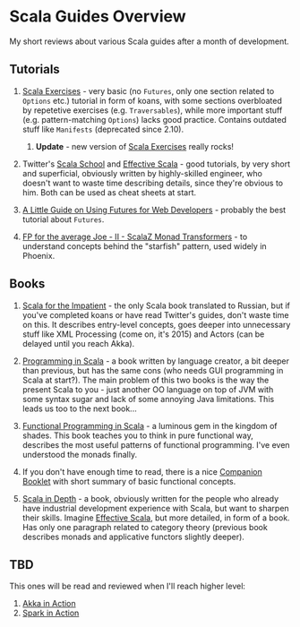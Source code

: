 # Scala Guides Overview

My short reviews about various Scala guides after a month of development.

## Tutorials

1. [Scala Exercises](http://scala-exercises.47deg.com/koans) - very basic (no `Futures`, only one section related to `Options` etc.) tutorial in form of koans, with some sections overbloated by repetetive exercises (e.g. `Traversables`), while more important stuff (e.g. pattern-matching `Options`) lacks good practice. Contains outdated stuff like `Manifests` (deprecated since 2.10).

    1. **Update** - new version of [Scala Exercises](https://www.scala-exercises.org) really rocks!

2. Twitter's [Scala School](http://twitter.github.io/scala_school) and [Effective Scala](http://twitter.github.io/effectivescala) - good tutorials, by very short and superficial, obviously written by highly-skilled engineer, who doesn't want to waste time describing details, since they're obvious to him. Both can be used as cheat sheets at start.

3. [A Little Guide on Using Futures for Web Developers](http://codemonkeyism.com/a-little-guide-on-using-futures-for-web-developers) - probably the best tutorial about `Futures`.

4. [FP for the average Joe - II - ScalaZ Monad Transformers](http://www.47deg.com/blog/fp-for-the-average-joe-part-2-scalaz-monad-transformers) - to understand concepts behind the "starfish" pattern, used widely in Phoenix.

## Books

1. [Scala for the Impatient](http://www.horstmann.com/scala/index.html) - the only Scala book translated to Russian, but if you've completed koans or have read Twitter's guides, don't waste time on this. It describes entry-level concepts, goes deeper into unnecessary stuff like XML Processing (come on, it's 2015) and Actors (can be delayed until you reach Akka).

2. [Programming in Scala](http://www.artima.com/shop/programming_in_scala_2ed) - a book written by language creator, a bit deeper than previous, but has the same cons (who needs GUI programming in Scala at start?). The main problem of this two books is the way the present Scala to you - just another OO language on top of JVM with some syntax sugar and lack of some annoying Java limitations. This leads us too to the next book...

3. [Functional Programming in Scala](https://www.manning.com/books/functional-programming-in-scala) - a luminous gem in the kingdom of shades. This book teaches you to think in pure functional way, describes the most useful patterns of functional programming. I've even understood the monads finally.

  1. If you don't have enough time to read, there is a nice [Companion Booklet](http://blog.higher-order.com/blog/2015/03/06/a-companion-booklet-to-functional-programming-in-scala) with short summary of basic functional concepts. 

4. [Scala in Depth](http://www.manning.com/suereth) - a book, obviously written for the people who already have industrial development experience with Scala, but want to sharpen their skills. Imagine [Effective Scala](http://twitter.github.io/effectivescala), but more detailed, in form of a book. Has only one paragraph related to category theory (previous book describes monads and applicative functors slightly deeper).

## TBD

This ones will be read and reviewed when I'll reach higher level:

1. [Akka in Action](https://www.manning.com/books/akka-in-action)
2. [Spark in Action](https://www.manning.com/books/spark-in-action)
